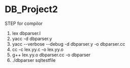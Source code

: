 # DB_Project2

STEP for compilor
1. lex dbparser.l
2.  yacc -d dbparser.y
3. yacc --verbose --debug -d dbparser.y -o dbparser.cc
4.  cc -c lex.yy.c -o lex.yy.o
5.  g++ lex.yy.o dbparser.cc -o dbparser
6. ./dbparser sqltestfile

